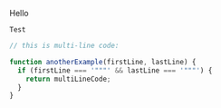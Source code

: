Hello

`Test`

```javascript
// this is multi-line code:

function anotherExample(firstLine, lastLine) {
  if (firstLine === '"""' && lastLine === '"""') {
    return multiLineCode;
  }
}
```
